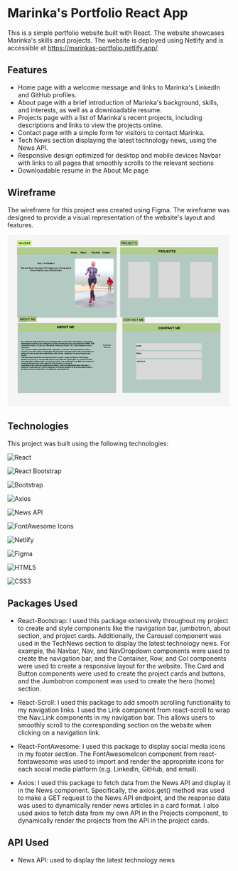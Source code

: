# Marinka's Portfolio React App

This is a simple portfolio website built with React. The website showcases Marinka's skills and projects. The website is deployed using Netlify and is accessible at https://marinkas-portfolio.netlify.app/.

## Features
- Home page with a welcome message and links to Marinka's LinkedIn and GitHub profiles.
- About page with a brief introduction of Marinka's background, skills, and interests, as well as a downloadable resume.
- Projects page with a list of Marinka's recent projects, including descriptions and links to view the projects online.
- Contact page with a simple form for visitors to contact Marinka.
- Tech News section displaying the latest technology news, using the News API.
- Responsive design optimized for desktop and mobile devices
Navbar with links to all pages that smoothly scrolls to the relevant sections
- Downloadable resume in the About Me page

## Wireframe

The wireframe for this project was created using Figma. The wireframe was designed to provide a visual representation of the website's layout and features.

<img src="./src/assets/Portfolio.jpg" alt="Portfolio Wireframe" width="500"/>



## Technologies

This project was built using the following technologies:

![React](https://img.shields.io/badge/-React-61dafb?style=flat-square&logo=react&logoColor=white)

![React Bootstrap](https://img.shields.io/badge/-React%20Bootstrap-7952b3?style=flat-square&logo=bootstrap&logoColor=white)

![Bootstrap](https://img.shields.io/badge/-Bootstrap-563d7c?style=flat-square&logo=bootstrap&logoColor=white)

![Axios](https://img.shields.io/badge/-Axios-5a9bd4?style=flat-square&logo=axios&logoColor=white)

![News API](https://img.shields.io/badge/-News%20API-323330?style=flat-square&logo=news&logoColor=white)

![FontAwesome Icons](https://img.shields.io/badge/-FontAwesome%20Icons-339af0?style=flat-square&logo=font-awesome&logoColor=white)

![Netlify](https://img.shields.io/badge/-Netlify-00c7b7?style=flat-square&logo=netlify&logoColor=white)

![Figma](https://img.shields.io/badge/-Figma-f24e1e?style=flat-square&logo=figma&logoColor=white)

![HTML5](https://img.shields.io/badge/-HTML5-e34c26?style=flat-square&logo=html5&logoColor=white)

![CSS3](https://img.shields.io/badge/-CSS3-1572b6?style=flat-square&logo=css3&logoColor=white)



## Packages Used
- React-Bootstrap: I used this package extensively throughout my project to create and style components like the navigation bar, jumbotron, about section, and project cards. Additionally, the Carousel component was used in the TechNews section to display the latest technology news. For example, the Navbar, Nav, and NavDropdown components were used to create the navigation bar, and the Container, Row, and Col components were used to create a responsive layout for the website. The Card and Button components were used to create the project cards and buttons, and the Jumbotron component was used to create the hero (home) section.

- React-Scroll: I used this package to add smooth scrolling functionality to my navigation links. I used the Link component from react-scroll to wrap the Nav.Link components in my navigation bar. This allows users to smoothly scroll to the corresponding section on the website when clicking on a navigation link.

- React-FontAwesome: I used this package to display social media icons in my footer section. The FontAwesomeIcon component from react-fontawesome was used to import and render the appropriate icons for each social media platform (e.g. LinkedIn, GitHub, and email).

- Axios: I used this package to fetch data from the News API and display it in the News component. Specifically, the axios.get() method was used to make a GET request to the News API endpoint, and the response data was used to dynamically render news articles in a card format. I also used axios to fetch data from my own API in the Projects component, to dynamically render the projects from the API in the project cards.

## API Used
- News API: used to display the latest technology news

